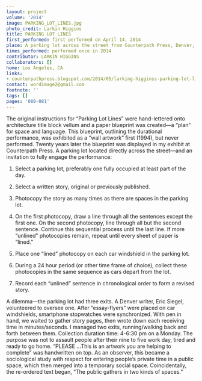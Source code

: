 ```yaml
---
layout: project
volume: '2014'
image: PARKING_LOT_LINES.jpg
photo_credit: Larkin Higgins
title: PARKING LOT LINES
first_performed: first performed on April 14, 2014
place: A parking lot across the street from Counterpath Press, Denver, CO
times_performed: performed once in 2014
contributor: LARKIN HIGGINS
collaborators: []
home: Los Angeles, CA
links:
- counterpathpress.blogspot.com/2014/05/larking-higginss-parking-lot-lines.html
contact: wordimage2@gmail.com
footnote: ''
tags: []
pages: '080-081'
---
```


The original instructions for “Parking Lot Lines” were hand-lettered onto architecture title block vellum and a paper blueprint was created—a “plan” for space and language. This blueprint, outlining the durational performance, was exhibited as a “wall artwork” first (1994), but never performed. Twenty years later the blueprint was displayed in my exhibit at Counterpath Press. A parking lot located directly across the street—and an invitation to fully engage the performance:

1. Select a parking lot, preferably one fully occupied at least part of the day.

2. Select a written story, original or previously published.

3. Photocopy the story as many times as there are spaces in the parking lot.

4. On the first photocopy, draw a line through all the sentences except the first one. On the second photocopy, line through all but the second sentence. Continue this sequential process until the last line. If more “unlined” photocopies remain, repeat until every sheet of paper is “lined.”

5. Place one “lined” photocopy on each car windshield in the parking lot.

6. During a 24 hour period (or other time frame of choice), collect these photocopies in the same sequence as cars depart from the lot.

7. Record each “unlined” sentence in chronological order to form a revised story.

A dilemma—the parking lot had three exits. A Denver writer, Eric Siegel, volunteered to oversee one. After “essay-flyers” were placed on car windshields, smartphone stopwatches were synchronized. With pen in hand, we waited to gather story pages, then wrote down each receiving time in minutes/seconds. I managed two exits, running/walking back and forth between them. Collection duration time: 4-6:30 pm on a Monday. The purpose was not to assault people after their nine to five work day, tired and ready to go home. “PLEASE …This is an artwork you are helping to complete” was handwritten on top. As an observer, this became a sociological study with respect for entering people’s private time in a public space, which then merged into a temporary social space. Coincidentally, the re-ordered text began, “The public gathers in two kinds of spaces.”
